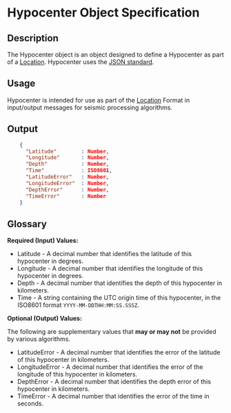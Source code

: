 # Hypocenter Object Specification

## Description

The Hypocenter object is an object designed to define a Hypocenter as part of a
[Location](Location.md).  Hypocenter uses the
[JSON standard](http://www.json.org).

## Usage
Hypocenter is intended for use as part of the [Location](Location.md) Format
in input/output messages for seismic processing algorithms.

## Output
```json
    {
      "Latitude"        : Number,
      "Longitude"       : Number,
      "Depth"           : Number,         
      "Time"            : ISO8601,
      "LatitudeError"   : Number,
      "LongitudeError"  : Number,
      "DepthError"      : Number,
      "TimeError"       : Number        
    }
```

## Glossary
**Required (Input) Values:**
* Latitude - A decimal number that identifies the latitude of this hypocenter in
degrees.
* Longitude - A decimal number that identifies the longitude of this hypocenter
in degrees.
* Depth - A decimal number that identifies the depth of this hypocenter in
kilometers.
* Time - A string containing the UTC origin time of this hypocenter, in the
ISO8601 format `YYYY-MM-DDTHH:MM:SS.SSSZ`.

**Optional (Output) Values:**

The following are supplementary values that **may or may not** be provided by
various algorithms.
* LatitudeError - A decimal number that identifies the error of the latitude of
this hypocenter in kilometers.
* LongitudeError - A decimal number that identifies the error of the longitude
of this hypocenter in kilometers.
* DepthError - A decimal number that identifies the depth error of this
hypocenter in kilometers.
* TimeError - A decimal number that identifies the error of the time in seconds.
